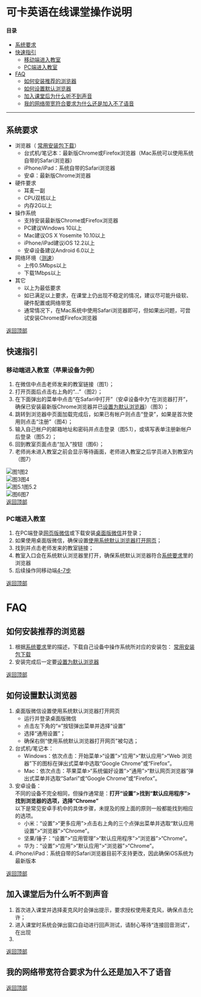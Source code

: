 <h1 id="可卡英语在线课堂操作说明">可卡英语在线课堂操作说明</h1>
<h4 id="目录">目录</h4>
<ul>
<li><a href="#%E7%B3%BB%E7%BB%9F%E8%A6%81%E6%B1%82">系统要求</a></li>
<li><a href="#%E5%BF%AB%E9%80%9F%E6%8C%87%E5%BC%95">快速指引</a>
<ul>
<li><a href="#%E7%A7%BB%E5%8A%A8%E7%AB%AF%E8%BF%9B%E5%85%A5%E6%95%99%E5%AE%A4%EF%BC%88%E8%8B%B9%E6%9E%9C%E8%AE%BE%E5%A4%87%E4%B8%BA%E4%BE%8B%EF%BC%89">移动端进入教室</a></li>
<li><a href="#PC%E7%AB%AF%E8%BF%9B%E5%85%A5%E6%95%99%E5%AE%A4">PC端进入教室</a></li>
</ul>
</li>
<li><a href="#faq">FAQ</a>
<ul>
<li><a href="#%E5%A6%82%E4%BD%95%E5%AE%89%E8%A3%85%E6%8E%A8%E8%8D%90%E7%9A%84%E6%B5%8F%E8%A7%88%E5%99%A8">如何安装推荐的浏览器</a></li>
<li><a href="#%E8%AE%BE%E7%BD%AE%E9%BB%98%E8%AE%A4%E6%B5%8F%E8%A7%88%E5%99%A8">如何设置默认浏览器</a></li>
<li><a href="#%E5%8A%A0%E5%85%A5%E8%AF%BE%E5%A0%82%E5%90%8E%E4%B8%BA%E4%BB%80%E4%B9%88%E5%90%AC%E4%B8%8D%E5%88%B0%E5%A3%B0%E9%9F%B3">加入课堂后为什么听不到声音</a></li>
<li><a href="#%E6%88%91%E7%9A%84%E7%BD%91%E7%BB%9C%E5%B8%A6%E5%AE%BD%E5%A4%9F%E4%B8%BA%E4%BB%80%E4%B9%88%E8%BF%98%E6%98%AF%E5%8A%A0%E5%85%A5%E4%B8%8D%E4%BA%86%E8%AF%AD%E9%9F%B3">我的网络带宽符合要求为什么还是加入不了语音</a></li>
</ul>
</li>
</ul>
<hr>
<h2 id="系统要求">系统要求</h2>
<ul>
<li>浏览器（ <a href="https://pan.baidu.com/s/1Y8Ji7KLncefzNGm_6MN-lw">常用安装包下载</a>）
<ul>
<li>台式机/笔记本：最新版Chrome或Firefox浏览器（Mac系统可以使用系统自带的Safari浏览器）</li>
<li>iPhone/iPad：系统自带的Safari浏览器</li>
<li>安卓：最新版Chrome浏览器</li>
</ul>
</li>
<li>硬件要求
<ul>
<li>耳麦一副</li>
<li>CPU双核以上</li>
<li>内存2G以上</li>
</ul>
</li>
<li>操作系统
<ul>
<li>支持安装最新版Chrome或Firefox浏览器</li>
<li>PC建议Windows 10以上</li>
<li>Mac建议OS X Yosemite 10.10以上</li>
<li>iPhone/iPad建议iOS 12.2以上</li>
<li>安卓设备建议Android 6.0以上</li>
</ul>
</li>
<li>网络环境（<a href="http://www.speedtest.cn/">测速</a>）
<ul>
<li>上传0.5Mbps以上</li>
<li>下载1Mbps以上</li>
</ul>
</li>
<li>其它
<ul>
<li>以上为最低要求</li>
<li>如已满足以上要求，在课堂上仍出现不稳定的情况，建议尽可能升级软、硬件配置或网络带宽</li>
<li>通常情况下，在Mac系统中使用Safari浏览器即可，但如果出问题，可尝试安装Chrome或Firefox浏览器</li>
</ul>
</li>
</ul>
<p><a href="#%E5%8F%AF%E5%8D%A1%E8%8B%B1%E8%AF%AD%E5%9C%A8%E7%BA%BF%E8%AF%BE%E5%A0%82%E6%93%8D%E4%BD%9C%E8%AF%B4%E6%98%8E">返回顶部</a></p>
<h2 id="快速指引">快速指引</h2>
<h3 id="移动端进入教室（苹果设备为例）">移动端进入教室（苹果设备为例）</h3>
<ol>
<li>在微信中点击老师发来的教室链接（图1）；</li>
<li>打开页面后点击右上角的“…”（图2）；</li>
<li>在下面弹出的菜单中点击“在Safari中打开”（安卓设备中为“在浏览器打开”，确保已安装最新版Chrome浏览器并已<a href="#%E5%A6%82%E4%BD%95%E8%AE%BE%E7%BD%AE%E9%BB%98%E8%AE%A4%E6%B5%8F%E8%A7%88%E5%99%A8">设置为默认浏览器</a>）（图3）；</li>
<li>跳转到浏览器中页面加载完成后，如果已有帐户则点击“登录”，如果是首次使用则点击“注册”（图4）；</li>
<li>输入自己帐户的邮箱地址和密码并点击登录（图5.1），或填写表单注册新帐户后登录（图5.2）；</li>
<li>回到教室页面点击“加入”按钮（图6）；</li>
<li>老师尚未进入教室之前会显示等待画面，老师进入教室之后学员进入到教室内（图7）</li>
</ol>
<p><img src="https://lh3.googleusercontent.com/P2rIRGrHb01w0lF3xjX6YqMOv3hzYDDFmKVJv311epLrznJtrYWv3r-kg_qFS0zdWF_LQJStgSHt" alt="图1图2"><br>
<img src="https://lh3.googleusercontent.com/sBlLZElQ_LOwi2q1i_cfuc0eSpv284i4hsQ6yAT6YaHKNMO-bIVfkztbuNKQbBvuVT-I6MI9dywr" alt="图3图4"><br>
<img src="https://lh3.googleusercontent.com/AdTw9hYItekImPNltihribsF7Q8-SZ0xtQlU9j8bVdARjW22GfGX1dTKdaak5nrLcDymp7IjD-c1" alt="图5.1图5.2"><br>
<img src="https://lh3.googleusercontent.com/5_AG2kLfvj34DXCsijQs1y_vHptPhzAGyqXSQ0Mwlbo7WJ0dbfwQA0eoCx3_M_C0z4eQduHXciMM" alt="图6图7"><br>
<a href="#%E5%8F%AF%E5%8D%A1%E8%8B%B1%E8%AF%AD%E5%9C%A8%E7%BA%BF%E8%AF%BE%E5%A0%82%E6%93%8D%E4%BD%9C%E8%AF%B4%E6%98%8E">返回顶部</a></p>
<h3 id="pc端进入教室">PC端进入教室</h3>
<ol>
<li>在PC端登录<a href="https://wx.qq.com/">网页版微信</a>或下载安装<a href="https://weixin.qq.com/cgi-bin/readtemplate?&amp;t=weixin_download_list">桌面版微信</a>并登录；</li>
<li>如果使用桌面版微信，确保设置<a href="#%E5%A6%82%E4%BD%95%E8%AE%BE%E7%BD%AE%E9%BB%98%E8%AE%A4%E6%B5%8F%E8%A7%88%E5%99%A8">使用系统默认浏览器打开网页</a>；</li>
<li>找到并点击老师发来的教室链接；</li>
<li>教室入口会在系统默认浏览器里打开，确保系统默认浏览器符合<a href="#%E7%B3%BB%E7%BB%9F%E8%A6%81%E6%B1%82">系统要求</a>里的浏览器</li>
<li>后续操作同移动端<a href="#%E7%A7%BB%E5%8A%A8%E7%AB%AF%E8%BF%9B%E5%85%A5%E6%95%99%E5%AE%A4%EF%BC%88%E8%8B%B9%E6%9E%9C%E8%AE%BE%E5%A4%87%E4%B8%BA%E4%BE%8B%EF%BC%89">4-7步</a></li>
</ol>
<p><a href="#%E5%8F%AF%E5%8D%A1%E8%8B%B1%E8%AF%AD%E5%9C%A8%E7%BA%BF%E8%AF%BE%E5%A0%82%E6%93%8D%E4%BD%9C%E8%AF%B4%E6%98%8E">返回顶部</a></p>
<h1 id="faq">FAQ</h1>
<h2 id="如何安装推荐的浏览器">如何安装推荐的浏览器</h2>
<ol>
<li>根据<a href="#%E7%B3%BB%E7%BB%9F%E8%A6%81%E6%B1%82">系统要求</a>里的描述，下载自己设备中操作系统所对应的安装包： <a href="https://pan.baidu.com/s/1Y8Ji7KLncefzNGm_6MN-lw">常用安装包下载</a></li>
<li>安装完成后一定要<a href="#%E5%A6%82%E4%BD%95%E8%AE%BE%E7%BD%AE%E9%BB%98%E8%AE%A4%E6%B5%8F%E8%A7%88%E5%99%A8">设置为默认浏览器</a></li>
</ol>
<p><a href="#%E5%8F%AF%E5%8D%A1%E8%8B%B1%E8%AF%AD%E5%9C%A8%E7%BA%BF%E8%AF%BE%E5%A0%82%E6%93%8D%E4%BD%9C%E8%AF%B4%E6%98%8E">返回顶部</a></p>
<h2 id="如何设置默认浏览器">如何设置默认浏览器</h2>
<ol>
<li>桌面版微信设置使用系统默认浏览器打开网页
<ul>
<li>运行并登录桌面版微信</li>
<li>点击左下角的“≡”按钮弹出菜单并选择“设置”</li>
<li>选择“通用设置”；</li>
<li>确保右侧“使用系统默认浏览器打开网页”被勾选；</li>
</ul>
</li>
<li>台式机/笔记本：
<ul>
<li>Windows：依次点击：开始菜单&gt;“设置”&gt;“应用”&gt;“默认应用”&gt;“Web 浏览器”下的图标在弹出式菜单中选取“Google Chrome”或“Firefox”。</li>
<li>Mac：依次点击：苹果菜单&gt;“系统偏好设置”&gt;“通用”&gt;“默认网页浏览器”弹出式菜单并选取“Safari”或“Google Chrome”或“Firefox”。</li>
</ul>
</li>
<li>安卓设备：<br>
不同的设备不完全相同，但操作通常是：<strong>打开“设置”&gt;找到“默认应用程序”&gt;找到浏览器的选项，选择“Chrome”</strong><br>
以下是常见安卓手机中的具体步骤，未提及的按上面的原则一般都能找到相应的选项。
<ul>
<li>小米：“设置”&gt;“更多应用”&gt;点击右上角的三个点弹出菜单并选取“默认应用设置”&gt;“浏览器”&gt;“Chrome”。</li>
<li>坚果/锤子：“设置”&gt;“应用管理”&gt;“默认应用程序”&gt;“浏览器”&gt;“Chrome”。</li>
<li>华为：“设置”&gt;“应用”&gt;“默认应用”&gt;“浏览器”&gt;“Chrome”。</li>
</ul>
</li>
<li>iPhone/iPad：系统自带的Safari浏览器目前不支持更改，因此确保iOS系统为最新版本</li>
</ol>
<p><a href="#%E5%8F%AF%E5%8D%A1%E8%8B%B1%E8%AF%AD%E5%9C%A8%E7%BA%BF%E8%AF%BE%E5%A0%82%E6%93%8D%E4%BD%9C%E8%AF%B4%E6%98%8E">返回顶部</a></p>
<h2 id="加入课堂后为什么听不到声音">加入课堂后为什么听不到声音</h2>
<ol>
<li>首次进入课堂并选择麦克风时会弹出提示，要求授权使用麦克风，确保点击允许；</li>
<li>进入课堂时系统会弹出窗口自动进行回声测试，请耐心等待“连接回音测试”，在出现</li>
<li></li>
</ol>
<p><a href="#%E5%8F%AF%E5%8D%A1%E8%8B%B1%E8%AF%AD%E5%9C%A8%E7%BA%BF%E8%AF%BE%E5%A0%82%E6%93%8D%E4%BD%9C%E8%AF%B4%E6%98%8E">返回顶部</a></p>
<h2 id="我的网络带宽符合要求为什么还是加入不了语音">我的网络带宽符合要求为什么还是加入不了语音</h2>
<p><a href="#%E5%8F%AF%E5%8D%A1%E8%8B%B1%E8%AF%AD%E5%9C%A8%E7%BA%BF%E8%AF%BE%E5%A0%82%E6%93%8D%E4%BD%9C%E8%AF%B4%E6%98%8E">返回顶部</a></p>

